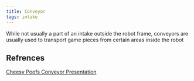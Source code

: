 ```yaml
---
title: Conveyor
tags: intake
---
```


While not usually a part of an intake outside the robot frame, conveyors are usually used to transport game pieces from certain areas inside the robot


## Refrences

[Cheesy Poofs Conveyor Presentation](https://www.team254.com/documents/conveyors/)
